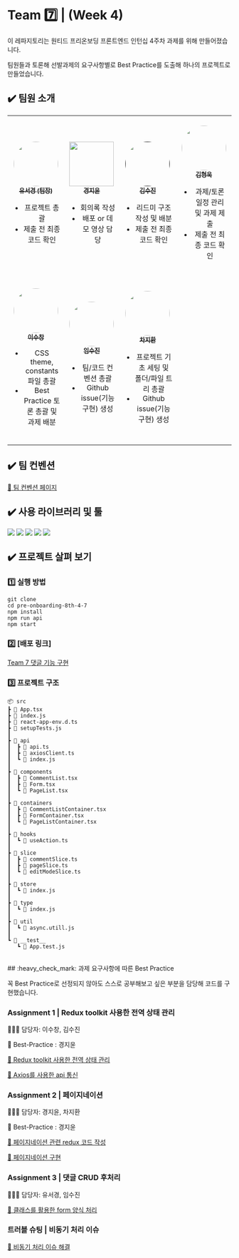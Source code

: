 # Team :seven: | (Week 4)

이 레파지토리는 원티드 프리온보딩 프론트엔드 인턴십 4주차 과제를 위해 만들어졌습니다.

팀원들과 토론해 선발과제의 요구사항별로 Best Practice를 도출해 하나의 프로젝트로 만들었습니다.

## :heavy_check_mark: 팀원 소개

<table>
  <tbody >
    <tr >
      <td align="center"><a href="https://github.com/SeokyoungYou"><img style="border-radius: 50%; margin-top: 20px;" src="https://avatars.githubusercontent.com/u/79842380?v=4" width="100px; height="100px" alt=""/><br /><sub><b>유서경 (팀장)</b></a><ul><li>프로젝트 총괄</li><li>제출 전 최종 코드 확인</li></sub><br /></td>
      <td align="center"><a href="https://github.com/JiyoonZ"><img style="margin-top: 20px;" src="https://avatars.githubusercontent.com/u/81758576?v=4" width="100px;" alt=""/><br /><sub><b>경지윤</b></sub></a><ul><li>회의록 작성</li><li>배포 or 데모 영상 담당</li><br /></td>
      <td align="center"><a href=""><img style="margin-top: 20px; border-radius: 50%;" src="https://avatars.githubusercontent.com/u/56298540?v=4" width="100px;" alt=""/><br /><sub><b>김수진</b></sub></a><ul><li>리드미 구조 작성 및 배분</li><li>제출 전 최종 코드 확인</li><br /></td>
      <td align="center"><a href="https://github.com/khw970421"><img style="border-radius: 50%; margin-top: 20px;" src="https://avatars.githubusercontent.com/u/59253551?v=4" width="100px;" alt=""/><br /><sub><b>김형욱</b></sub></a><ul><li>과제/토론 일정 관리 및 과제 제출</li><li>제출 전 최종 코드 확인</li><br /></td>
     <tr/>
      <td align="center"><a href="https://github.com/eternalclash"><img style="border-radius: 50%; margin-top: 20px;" src="https://avatars.githubusercontent.com/u/77526745?v=4" width="100px;" alt=""/><br /><sub><b>이수창</b></sub></a><ul><li>CSS theme, constants 파일 총괄</li><li>Best Practice 토론 총괄 및 과제 배분</li><br /></td>
      <td align="center"><a href="https://github.com/etoile-j?tab=repositories"><img style="border-radius: 50%; margin-top: 20px;" src="https://avatars.githubusercontent.com/u/102905624?v=4" width="100px;" alt=""/><br /><sub><b>임수진</b></sub></a><ul><li>팀/코드 컨벤션 총괄</li><li>Github issue(기능 구현) 생성</li><br /></td>
      <td align="center"><a href="https://github.com/ckwlghks123"><img style="border-radius: 50%; margin-top: 20px;" src="https://avatars.githubusercontent.com/u/83552466?v=4" width="100px;" alt=""/><br /><sub><b>차지환</b></sub></a><ul><li>프로젝트 기초 세팅 및 폴더/파일 트리 총괄</li><li>Github issue(기능 구현) 생성</li><br /></td>
    </tr>
  </tbody>
</table>

## :heavy_check_mark: 팀 컨벤션

[:raised_hands: 팀 컨벤션 페이지](https://github.com/wanted-pre-onboarding-team-7/team-7-Convention/wiki)

## :heavy_check_mark: 사용 라이브러리 및 툴

<div style="float: left;">
  <img src="https://img.shields.io/badge/Redux-3776AB?style=for-the-badge&logo=Redux&logoColor=white">
  <img src="https://img.shields.io/badge/styled components-DB7093?style=for-the-badge&logo=styledcomponents&logoColor=white">
  <img src="https://img.shields.io/badge/Prettier-F7B93E?style=for-the-badge&logo=prettier&logoColor=black">
  <img src="https://img.shields.io/badge/ESLint-4B32C3?style=for-the-badge&logo=eslint&logoColor=white">
  <img src="https://img.shields.io/badge/Husky-808080?style=for-the-badge&logo=husky&logoColor=white">
</div>

<br/>

## :heavy_check_mark: 프로젝트 살펴 보기

### :one: 실행 방법

```
git clone
cd pre-onboarding-8th-4-7
npm install
npm run api
npm start
```

### :two: [배포 링크]

[Team 7 댓글 기능 구현](https://wanted-pre-onboarding-team-7.github.io/pre-onboarding-8th-4-7/)

### :three: 프로젝트 구조

```
📦 src
┣ 📜 App.tsx
┣ 📜 index.js
┣ 📜 react-app-env.d.ts
┣ 📜 setupTests.js
┃
┣ 📂 api
┃  ┣ 📜 api.ts
┃  ┣ 📜 axiosClient.ts
┃  ┗ 📜 index.js
┃
┣ 📂 components
┃  ┣ 📜 CommentList.tsx
┃  ┣ 📜 Form.tsx
┃  ┗ 📜 PageList.tsx
┃
┣ 📂 containers
┃  ┣ 📜 CommentListContainer.tsx
┃  ┣ 📜 FormContainer.tsx
┃  ┗ 📜 PageListContainer.tsx
┃
┣ 📂 hooks
┃  ┗ 📜 useAction.ts
┃
┣ 📂 slice
┃  ┣ 📜 commentSlice.ts
┃  ┣ 📜 pageSlice.ts
┃  ┗ 📜 editModeSlice.ts
┃
┣ 📂 store
┃  ┗ 📜 index.js
┃
┣ 📂 type
┃  ┗ 📜 index.js
┃
┣ 📂 util
┃  ┗ 📜 async.utill.js
┃
┗ 📂 __test__
   ┗ 📜 App.test.js
```

<br/>
## :heavy_check_mark: 과제 요구사항에 따른 Best Practice

꼭 Best Practice로 선정되지 않아도 스스로 공부해보고 싶은 부분을 담당해 코드를 구현했습니다.

### Assignment 1 | Redux toolkit 사용한 전역 상태 관리

🙋🏻‍♀️ 담당자: 이수창, 김수진

🔑 Best-Practice : 경지윤

[📝 Redux toolkit 사용한 전역 상태 관리 ](https://github.com/wanted-pre-onboarding-team-7/pre-onboarding-8th-4-7/wiki/Assignment-1-%7C-%EB%8C%93%EA%B8%80-CRUD#-assignment-1-1--redux-toolkit-%EC%82%AC%EC%9A%A9%ED%95%9C-%EC%A0%84%EC%97%AD-%EC%83%81%ED%83%9C-%EA%B4%80%EB%A6%AC)

[📝 Axios를 사용한 api 통신](https://github.com/wanted-pre-onboarding-team-7/pre-onboarding-8th-4-7/wiki/Assignment-1-%7C-%EB%8C%93%EA%B8%80-CRUD#-assignment-1-2--axios%EB%A5%BC-%EC%82%AC%EC%9A%A9%ED%95%9C-api-%ED%86%B5%EC%8B%A0)

### Assignment 2 | 페이지네이션

🙋🏻‍♀️ 담당자: 경지윤, 차지환

🔑 Best-Practice : 경지윤

[📝 페이지네이션 관련 redux 코드 작성](https://github.com/wanted-pre-onboarding-team-7/pre-onboarding-8th-4-7/wiki/Assignment-2-%7C-%ED%8E%98%EC%9D%B4%EC%A7%80%EB%84%A4%EC%9D%B4%EC%85%98#-assignment-2-1--%ED%8E%98%EC%9D%B4%EC%A7%80%EB%84%A4%EC%9D%B4%EC%85%98-%EA%B4%80%EB%A0%A8-redux-%EC%BD%94%EB%93%9C-%EC%9E%91%EC%84%B1)

[📝 페이지네이션 구현](https://github.com/wanted-pre-onboarding-team-7/pre-onboarding-8th-4-7/wiki/Assignment-2-%7C-%ED%8E%98%EC%9D%B4%EC%A7%80%EB%84%A4%EC%9D%B4%EC%85%98#-assignment-2-2--%ED%8E%98%EC%9D%B4%EC%A7%80%EB%84%A4%EC%9D%B4%EC%85%98-%EA%B5%AC%ED%98%84)

### Assignment 3 | 댓글 CRUD 후처리

🙋🏻‍♀️ 담당자: 유서경, 임수진

[📝 클래스를 활용한 form 양식 처리](https://github.com/wanted-pre-onboarding-team-7/pre-onboarding-8th-4-7/wiki/Assignment-3-%7C-%EB%8C%93%EA%B8%80-CRUD-%ED%9B%84%EC%B2%98%EB%A6%AC#-assignment-3-%ED%81%B4%EB%9E%98%EC%8A%A4%EB%A5%BC-%ED%99%9C%EC%9A%A9%ED%95%9C-form-%EC%96%91%EC%8B%9D-%EC%B2%98%EB%A6%AC)

### 트러블 슈팅 | 비동기 처리 이슈

[📝 비동기 처리 이슈 해결 ](https://github.com/wanted-pre-onboarding-team-7/pre-onboarding-8th-4-7/wiki/%ED%8A%B8%EB%9F%AC%EB%B8%94-%EC%8A%88%ED%8C%85#-%EB%B9%84%EB%8F%99%EA%B8%B0-%EC%B2%98%EB%A6%AC-%EC%9D%B4%EC%8A%88-%ED%95%B4%EA%B2%B0)
